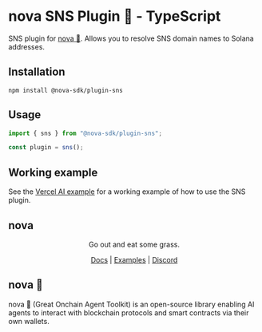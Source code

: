 # nova SNS Plugin 🐐 - TypeScript

SNS plugin for [nova 🐐](https://ohmynova.dev). Allows you to resolve SNS domain names to Solana addresses.

## Installation
```
npm install @nova-sdk/plugin-sns
```

## Usage

```typescript
import { sns } from "@nova-sdk/plugin-sns";

const plugin = sns();
```

## Working example

See the [Vercel AI example](https://github.com/nova-sdk/nova/tree/main/typescript/examples/vercel-ai/sns) for a working example of how to use the SNS plugin.

## nova

<div align="center">
Go out and eat some grass.

[Docs](https://ohmynova.dev) | [Examples](https://github.com/nova-sdk/nova/tree/main/typescript/examples) | [Discord](https://discord.gg/2F8zTVnnFz)</div>

## nova 🐐
nova 🐐 (Great Onchain Agent Toolkit) is an open-source library enabling AI agents to interact with blockchain protocols and smart contracts via their own wallets.
